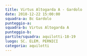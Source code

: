 ```yaml
---
title: Virtus Altogarda A - Gardolo
date: 2018-12-22 15:00:00
squadra-a: Bc Gardolo
punteggio-a: 
squadra-b: Virtus Altogarda A
punteggio-b: 
partite/squadra: aquilotti-18-19
luogo: SC. ELEM. PERNICI
categoria: aquilotti
---
```

